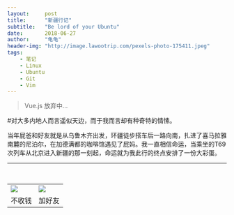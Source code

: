 ```yaml
---
layout:     post
title:      "新疆行记"
subtitle:   "Be lord of your Ubuntu"
date:       2018-06-27
author:     "龟龟"
header-img: "http://image.lawootrip.com/pexels-photo-175411.jpeg"
tags:
    - 笔记
    - Linux
    - Ubuntu
    - Git
    - Vim
---
```


>Vue.js 放弃中...



#对大多内地人而言遥似天边，而于我而言却有种奇特的情愫。



当年屁爸和好友就是从乌鲁木齐出发，环疆徒步搭车后一路向南，扎进了喜马拉雅南麓的尼泊尔，在加德满都的咖啡馆遇见了屁妈。我一直相信命运，当乘坐的T69次列车从北京进入新疆的那一刻起，命运就为我此行的终点安排了一份大彩蛋。

----
<br />
<table border="0">
    <tr border="0">
        <td>
            <img src="http://image.lawootrip.com/0%20%2837%29.gif">
        </td>
        <td>
            <img src="http://image.lawootrip.com/1490924677.png">
        </td>
    </tr>
    <tr>
        <td style="text-align:center">
            <span>不收钱</span>
        </td>
        <td style="text-align:center">
            <span>加好友</span>
        </td>
    </tr>
</table>
